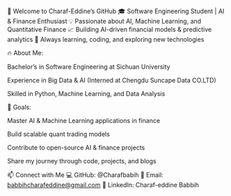 👋 Welcome to Charaf-Eddine’s GitHub
🎓 Software Engineering Student | AI & Finance Enthusiast
💡 Passionate about AI, Machine Learning, and Quantitative Finance
📈 Building AI-driven financial models & predictive analytics
🚀 Always learning, coding, and exploring new technologies

🔥 About Me:

Bachelor’s in Software Engineering at Sichuan University

Experience in Big Data & AI (Interned at Chengdu Suncape Data CO.LTD)

Skilled in Python, Machine Learning, and Data Analysis


📌 Goals:

Master AI & Machine Learning applications in finance

Build scalable quant trading models

Contribute to open-source AI & finance projects

Share my journey through code, projects, and blogs

📫 Connect with Me
💻 GitHub: @Charafbabih
📩 Email: babbihcharafeddine@gmail.com
💼 LinkedIn: Charaf-eddine Babbih
